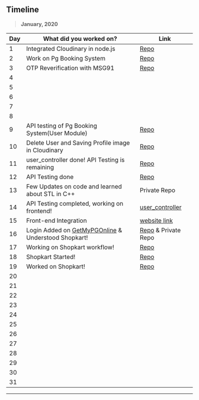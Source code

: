 ## Timeline

> **January, 2020**

| Day | What did you worked on?                                                                    | Link                                                                       |
| --- | ------------------------------------------------------------------------------------------ | -------------------------------------------------------------------------- |
| 1   | Integrated Cloudinary in node.js                                                           | [Repo](https://github.com/RitwickBhargav/GetMyPGOnline)                    |
| 2   | Work on Pg Booking System                                                                  | [Repo](https://github.com/RitwickBhargav/GetMyPGOnline)                    |
| 3   | OTP Reverification with MSG91                                                              | [Repo](https://github.com/RitwickBhargav/GetMyPGOnline)                    |
| 4   |                                                                                            |                                                                            |
| 5   |                                                                                            |                                                                            |
| 6   |                                                                                            |                                                                            |
| 7   |                                                                                            |                                                                            |
| 8   |                                                                                            |                                                                            |
| 9   | API testing of Pg Booking System(User Module)                                              | [Repo](https://github.com/RitwickBhargav/GetMyPGOnline)                    |
| 10  | Delete User and Saving Profile image in Cloudinary                                         | [Repo](https://github.com/RitwickBhargav/GetMyPGOnline)                    |
| 11  | user_controller done! API Testing is remaining                                             | [Repo](https://github.com/RitwickBhargav/GetMyPGOnline)                    |
| 12  | API Testing done                                                                           | [Repo](https://github.com/RitwickBhargav/GetMyPGOnline)                    |
| 13  | Few Updates on code and learned about STL in C++                                           | Private Repo                                                               |
| 14  | API Testing completed, working on frontend!                                                | [user_controller](https://documenter.getpostman.com/view/7935280/SWLk251p) |
| 15  | Front-end Integration                                                                      | [website link](https://getmypgonline.herokuapp.com)                        |
| 16  | Login Added on [GetMyPGOnline](https://getmypgonline.herokuapp.com) & Understood Shopkart! | [Repo](https://github.com/RitwickBhargav/GetMyPGOnline) & Private Repo     |
| 17  | Working on Shopkart workflow!                                                              | [Repo](https://github.com/RitwickBhargav/Shopkart-Inc.)                    |
| 18  | Shopkart Started!                                                                          | [Repo](https://github.com/RitwickBhargav/Shopkart-Inc.)                    |
| 19  | Worked on Shopkart!                                                                        | [Repo](https://github.com/RitwickBhargav/Shopkart-Inc.)                    |
| 20  |                                                                                            |                                                                            |
| 21  |                                                                                            |                                                                            |
| 22  |                                                                                            |                                                                            |
| 23  |                                                                                            |                                                                            |
| 24  |                                                                                            |                                                                            |
| 25  |                                                                                            |                                                                            |
| 26  |                                                                                            |                                                                            |
| 27  |                                                                                            |                                                                            |
| 28  |                                                                                            |                                                                            |
| 29  |                                                                                            |                                                                            |
| 30  |                                                                                            |                                                                            |
| 31  |                                                                                            |                                                                            |

---
